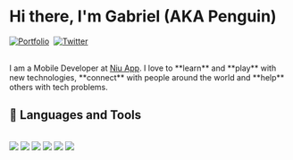 # Hi there, I'm Gabriel (AKA Penguin)

<a href=""><img src="https://img.shields.io/badge/LINKTREE-CC6699?style=for-the-badge&logoColor=white" alt="Portfolio" /></a>&nbsp;
<a href=""><img src="https://img.shields.io/badge/Twitter-1DA1F2?style=for-the-badge&logo=twitter&logoColor=white" alt="Twitter" /></a>&nbsp;

<br />
I am a Mobile Developer at <a href="https://www.niuapp.io/sv">Niu App</a>. I love to **learn** and **play** with new technologies, **connect** with people around the world and **help** others with tech problems.
<br />

## 💼 Languages and Tools

<br />
<div>
<img src="https://img.shields.io/badge/-flutter-027DFD?&style=for-the-badge&logo=flutter&logoColor=white" />
<img src="https://img.shields.io/badge/-android-A4C639?&style=for-the-badge&logo=android&logoColor=white"/>
<img src="https://img.shields.io/badge/-swift-f05138?&style=for-the-badge&logo=swift&logoColor=white">
<img src="https://img.shields.io/badge/github-%23121011.svg?style=for-the-badge&logo=github&logoColor=white" />
<img src="https://img.shields.io/badge/-Git-3E2C00?&style=for-the-badge&logo=git&logoColor=white" /> 
<img src="https://img.shields.io/badge/figma-A259FF.svg?style=for-the-badge&logo=figma&logoColor=white" />
</div>

<br />
